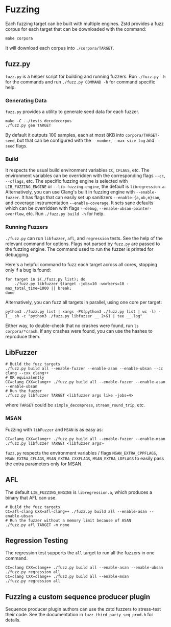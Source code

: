 # Fuzzing

Each fuzzing target can be built with multiple engines.
Zstd provides a fuzz corpus for each target that can be downloaded with
the command:

```
make corpora
```

It will download each corpus into `./corpora/TARGET`.

## fuzz.py

`fuzz.py` is a helper script for building and running fuzzers.
Run `./fuzz.py -h` for the commands and run `./fuzz.py COMMAND -h` for
command specific help.

### Generating Data

`fuzz.py` provides a utility to generate seed data for each fuzzer.

```
make -C ../tests decodecorpus
./fuzz.py gen TARGET
```

By default it outputs 100 samples, each at most 8KB into `corpora/TARGET-seed`,
but that can be configured with the `--number`, `--max-size-log` and `--seed`
flags.

### Build
It respects the usual build environment variables `CC`, `CFLAGS`, etc.
The environment variables can be overridden with the corresponding flags
`--cc`, `--cflags`, etc.
The specific fuzzing engine is selected with `LIB_FUZZING_ENGINE` or
`--lib-fuzzing-engine`, the default is `libregression.a`.
Alternatively, you can use Clang's built in fuzzing engine with
`--enable-fuzzer`.
It has flags that can easily set up sanitizers `--enable-{a,ub,m}san`, and
coverage instrumentation `--enable-coverage`.
It sets sane defaults which can be overridden with flags `--debug`,
`--enable-ubsan-pointer-overflow`, etc.
Run `./fuzz.py build -h` for help.

### Running Fuzzers

`./fuzz.py` can run `libfuzzer`, `afl`, and `regression` tests.
See the help of the relevant command for options.
Flags not parsed by `fuzz.py` are passed to the fuzzing engine.
The command used to run the fuzzer is printed for debugging.

Here's a helpful command to fuzz each target across all cores,
stopping only if a bug is found:
```
for target in $(./fuzz.py list); do
    ./fuzz.py libfuzzer $target -jobs=10 -workers=10 -max_total_time=1000 || break;
done
```
Alternatively, you can fuzz all targets in parallel, using one core per target:
```
python3 ./fuzz.py list | xargs -P$(python3 ./fuzz.py list | wc -l) -I__ sh -c "python3 ./fuzz.py libfuzzer __ 2>&1 | tee __.log"
```
Either way, to double-check that no crashes were found, run `ls corpora/*crash`.
If any crashes were found, you can use the hashes to reproduce them.

## LibFuzzer

```
# Build the fuzz targets
./fuzz.py build all --enable-fuzzer --enable-asan --enable-ubsan --cc clang --cxx clang++
# OR equivalently
CC=clang CXX=clang++ ./fuzz.py build all --enable-fuzzer --enable-asan --enable-ubsan
# Run the fuzzer
./fuzz.py libfuzzer TARGET <libfuzzer args like -jobs=4>
```

where `TARGET` could be `simple_decompress`, `stream_round_trip`, etc.

### MSAN

Fuzzing with `libFuzzer` and `MSAN` is as easy as:

```
CC=clang CXX=clang++ ./fuzz.py build all --enable-fuzzer --enable-msan
./fuzz.py libfuzzer TARGET <libfuzzer args>
```

`fuzz.py` respects the environment variables / flags `MSAN_EXTRA_CPPFLAGS`,
`MSAN_EXTRA_CFLAGS`, `MSAN_EXTRA_CXXFLAGS`, `MSAN_EXTRA_LDFLAGS` to easily pass
the extra parameters only for MSAN.

## AFL

The default `LIB_FUZZING_ENGINE` is `libregression.a`, which produces a binary
that AFL can use.

```
# Build the fuzz targets
CC=afl-clang CXX=afl-clang++ ./fuzz.py build all --enable-asan --enable-ubsan
# Run the fuzzer without a memory limit because of ASAN
./fuzz.py afl TARGET -m none
```

## Regression Testing

The regression test supports the `all` target to run all the fuzzers in one
command.

```
CC=clang CXX=clang++ ./fuzz.py build all --enable-asan --enable-ubsan
./fuzz.py regression all
CC=clang CXX=clang++ ./fuzz.py build all --enable-msan
./fuzz.py regression all
```

## Fuzzing a custom sequence producer plugin
Sequence producer plugin authors can use the zstd fuzzers to stress-test their code.
See the documentation in `fuzz_third_party_seq_prod.h` for details.
